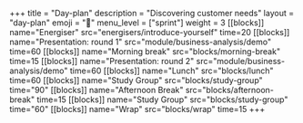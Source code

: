 +++
title = "Day-plan"
description = "Discovering customer needs"
layout = "day-plan"
emoji = "📅"
menu_level = ["sprint"]
weight = 3
[[blocks]]
name="Energiser"
src="energisers/introduce-yourself"
time=20
[[blocks]]
name="Presentation: round 1"
src="module/business-analysis/demo"
time=60
[[blocks]]
name="Morning break"
src="blocks/morning-break"
time=15
[[blocks]]
name="Presentation: round 2"
src="module/business-analysis/demo"
time=60
[[blocks]]
name="Lunch"
src="blocks/lunch"
time=60
[[blocks]]
name="Study Group"
src="blocks/study-group"
time="90"
[[blocks]]
name="Afternoon Break"
src="blocks/afternoon-break"
time=15
[[blocks]]
name="Study Group"
src="blocks/study-group"
time="60"
[[blocks]]
name="Wrap"
src="blocks/wrap"
time=15
+++


